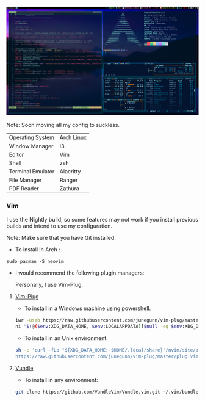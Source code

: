 ![image](./image.png)

Note: Soon moving all my config to suckless.

<table>
    <tr>
        <td>Operating System</td>
        <td>Arch Linux</td>
    </tr>
    <tr>
        <td>Window Manager</td>
        <td>i3</td>
    </tr>
    <tr>
        <td>Editor</td>
        <td>Vim</td>
    </tr>
    <tr>
        <td>Shell</td>
        <td>zsh</td>
    </tr>
    <tr>
        <td>Terminal Emulator</td>
        <td>Alacritty</td>
    </tr>
    <tr>
        <td>File Manager</td>
        <td>Ranger</td>
    </tr>
    <tr>
        <td>PDF Reader</td>
        <td>Zathura</td>
    </tr>
</table>

### Vim

I use the Nightly build, so some features may not work if you install previous builds and intend to use my configuration.

Note: Make sure that you have Git installed.

- To install in Arch :

```
sudo pacman -S neovim
```

- I would recommend the following plugin managers:

  Personally, I use Vim-Plug.

1. [Vim-Plug](https://github.com/junegunn/vim-plug)

   - To install in a Windows machine using powershell.

   ```sh
   iwr -useb https://raw.githubusercontent.com/junegunn/vim-plug/master/plug.vim |`
   ni "$(@($env:XDG_DATA_HOME, $env:LOCALAPPDATA)[$null -eq $env:XDG_DATA_HOME])/nvim-data/site/autoload/plug.vim" -Force
   ```

   - To install in an Unix environment.

   ```sh
   sh -c 'curl -fLo "${XDG_DATA_HOME:-$HOME/.local/share}"/nvim/site/autoload/plug.vim --create-dirs \
   https://raw.githubusercontent.com/junegunn/vim-plug/master/plug.vim'
   ```

2. [Vundle](https://github.com/VundleVim/Vundle.vim)

   - To install in any environment:

   ```sh
   git clone https://github.com/VundleVim/Vundle.vim.git ~/.vim/bundle/Vundle.vim
   ```
